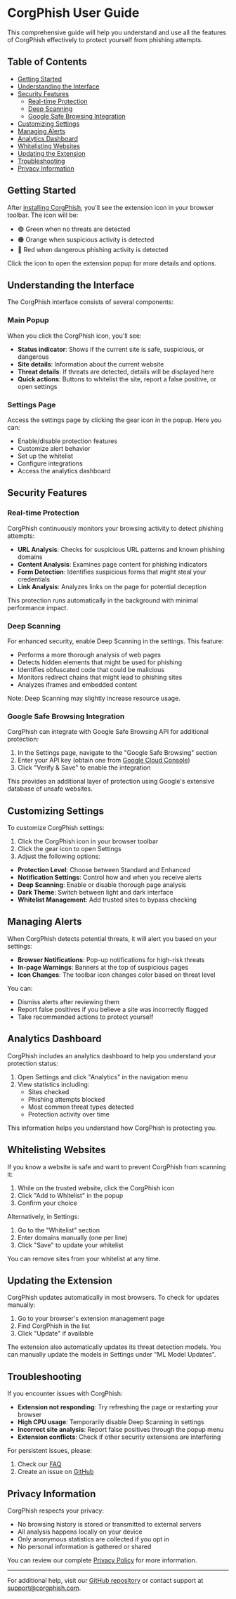 # CorgPhish User Guide

This comprehensive guide will help you understand and use all the features of CorgPhish effectively to protect yourself from phishing attempts.

## Table of Contents

- [Getting Started](#getting-started)
- [Understanding the Interface](#understanding-the-interface)
- [Security Features](#security-features)
  - [Real-time Protection](#real-time-protection)
  - [Deep Scanning](#deep-scanning)
  - [Google Safe Browsing Integration](#google-safe-browsing-integration)
- [Customizing Settings](#customizing-settings)
- [Managing Alerts](#managing-alerts)
- [Analytics Dashboard](#analytics-dashboard)
- [Whitelisting Websites](#whitelisting-websites)
- [Updating the Extension](#updating-the-extension)
- [Troubleshooting](#troubleshooting)
- [Privacy Information](#privacy-information)

## Getting Started

After [installing CorgPhish](./INSTALLATION.md), you'll see the extension icon in your browser toolbar. The icon will be:
- 🟢 Green when no threats are detected
- 🟠 Orange when suspicious activity is detected
- 🔴 Red when dangerous phishing activity is detected

Click the icon to open the extension popup for more details and options.

## Understanding the Interface

The CorgPhish interface consists of several components:

### Main Popup

When you click the CorgPhish icon, you'll see:
- **Status indicator**: Shows if the current site is safe, suspicious, or dangerous
- **Site details**: Information about the current website
- **Threat details**: If threats are detected, details will be displayed here
- **Quick actions**: Buttons to whitelist the site, report a false positive, or open settings

### Settings Page

Access the settings page by clicking the gear icon in the popup. Here you can:
- Enable/disable protection features
- Customize alert behavior
- Set up the whitelist
- Configure integrations
- Access the analytics dashboard

## Security Features

### Real-time Protection

CorgPhish continuously monitors your browsing activity to detect phishing attempts:

- **URL Analysis**: Checks for suspicious URL patterns and known phishing domains
- **Content Analysis**: Examines page content for phishing indicators
- **Form Detection**: Identifies suspicious forms that might steal your credentials
- **Link Analysis**: Analyzes links on the page for potential deception

This protection runs automatically in the background with minimal performance impact.

### Deep Scanning

For enhanced security, enable Deep Scanning in the settings. This feature:

- Performs a more thorough analysis of web pages
- Detects hidden elements that might be used for phishing
- Identifies obfuscated code that could be malicious
- Monitors redirect chains that might lead to phishing sites
- Analyzes iframes and embedded content

Note: Deep Scanning may slightly increase resource usage.

### Google Safe Browsing Integration

CorgPhish can integrate with Google Safe Browsing API for additional protection:

1. In the Settings page, navigate to the "Google Safe Browsing" section
2. Enter your API key (obtain one from [Google Cloud Console](https://console.cloud.google.com/))
3. Click "Verify & Save" to enable the integration

This provides an additional layer of protection using Google's extensive database of unsafe websites.

## Customizing Settings

To customize CorgPhish settings:

1. Click the CorgPhish icon in your browser toolbar
2. Click the gear icon to open Settings
3. Adjust the following options:

- **Protection Level**: Choose between Standard and Enhanced
- **Notification Settings**: Control how and when you receive alerts
- **Deep Scanning**: Enable or disable thorough page analysis
- **Dark Theme**: Switch between light and dark interface
- **Whitelist Management**: Add trusted sites to bypass checking

## Managing Alerts

When CorgPhish detects potential threats, it will alert you based on your settings:

- **Browser Notifications**: Pop-up notifications for high-risk threats
- **In-page Warnings**: Banners at the top of suspicious pages
- **Icon Changes**: The toolbar icon changes color based on threat level

You can:
- Dismiss alerts after reviewing them
- Report false positives if you believe a site was incorrectly flagged
- Take recommended actions to protect yourself

## Analytics Dashboard

CorgPhish includes an analytics dashboard to help you understand your protection status:

1. Open Settings and click "Analytics" in the navigation menu
2. View statistics including:
   - Sites checked
   - Phishing attempts blocked
   - Most common threat types detected
   - Protection activity over time

This information helps you understand how CorgPhish is protecting you.

## Whitelisting Websites

If you know a website is safe and want to prevent CorgPhish from scanning it:

1. While on the trusted website, click the CorgPhish icon
2. Click "Add to Whitelist" in the popup
3. Confirm your choice

Alternatively, in Settings:
1. Go to the "Whitelist" section
2. Enter domains manually (one per line)
3. Click "Save" to update your whitelist

You can remove sites from your whitelist at any time.

## Updating the Extension

CorgPhish updates automatically in most browsers. To check for updates manually:

1. Go to your browser's extension management page
2. Find CorgPhish in the list
3. Click "Update" if available

The extension also automatically updates its threat detection models. You can manually update the models in Settings under "ML Model Updates".

## Troubleshooting

If you encounter issues with CorgPhish:

- **Extension not responding**: Try refreshing the page or restarting your browser
- **High CPU usage**: Temporarily disable Deep Scanning in settings
- **Incorrect site analysis**: Report false positives through the popup menu
- **Extension conflicts**: Check if other security extensions are interfering

For persistent issues, please:
1. Check our [FAQ](./FAQ.md)
2. Create an issue on [GitHub](https://github.com/physcorgi/CorgPhish/issues)

## Privacy Information

CorgPhish respects your privacy:

- No browsing history is stored or transmitted to external servers
- All analysis happens locally on your device
- Only anonymous statistics are collected if you opt in
- No personal information is gathered or shared

You can review our complete [Privacy Policy](../PRIVACY.md) for more information.

---

For additional help, visit our [GitHub repository](https://github.com/physcorgi/CorgPhish) or contact support at support@corgphish.com. 